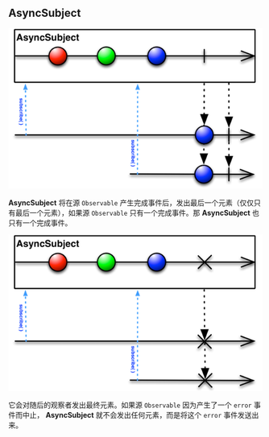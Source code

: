 ## AsyncSubject

![](/assets/ObservableAndObserver/AsyncSubject.png)

**AsyncSubject** 将在源 `Observable` 产生完成事件后，发出最后一个元素（仅仅只有最后一个元素），如果源 `Observable` 只有一个完成事件。那 **AsyncSubject** 也只有一个完成事件。

![](/assets/ObservableAndObserver/AsyncSubject1.png)

它会对随后的观察者发出最终元素。如果源 `Observable` 因为产生了一个 `error` 事件而中止， **AsyncSubject** 就不会发出任何元素，而是将这个 `error` 事件发送出来。
